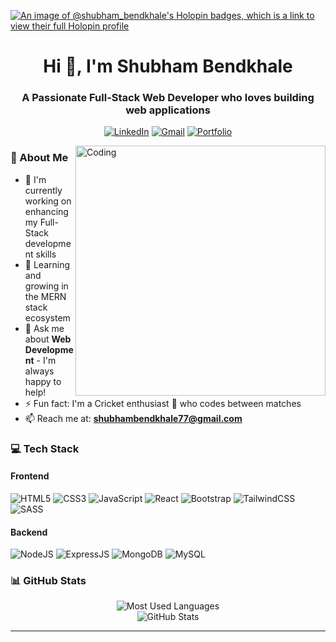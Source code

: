 [![An image of @shubham_bendkhale's Holopin badges, which is a link to view their full Holopin profile](https://holopin.me/shubham_bendkhale)](https://holopin.io/@shubham_bendkhale)

<h1 align="center">Hi 👋, I'm Shubham Bendkhale</h1>


<h3 align="center">A Passionate Full-Stack Web Developer who loves building web applications</h3>

<div align="center">
  
[![LinkedIn](https://img.shields.io/badge/LinkedIn-0077B5?style=for-the-badge&logo=linkedin&logoColor=white)](https://linkedin.com/in/shubham-bendkhale)
[![Gmail](https://img.shields.io/badge/Gmail-D14836?style=for-the-badge&logo=gmail&logoColor=white)](mailto:shubhambendkhale77@gmail.com)
[![Portfolio](https://img.shields.io/badge/Portfolio-000000?style=for-the-badge&logo=About.me&logoColor=white)](https://github.com/shubhambendkhale77)

</div>

<img align="right" alt="Coding" width="400" src="https://camo.githubusercontent.com/5119ee303e5e49cdf23def653b737bede0da49a859a34714d62d9ab518afbbb2/68747470733a2f2f63646e2e6472696262626c652e636f6d2f75736572732f313136323037372f73637265656e73686f74732f333834383931342f70726f6772616d6d65722e676966">

### 🚀 About Me

- 🔭 I'm currently working on enhancing my Full-Stack development skills
- 🌱 Learning and growing in the MERN stack ecosystem
- 💬 Ask me about **Web Development** - I'm always happy to help!
- ⚡ Fun fact: I'm a Cricket enthusiast 🏏 who codes between matches
- 📫 Reach me at: **shubhambendkhale77@gmail.com**

### 💻 Tech Stack

<div align="left">

#### Frontend
![HTML5](https://img.shields.io/badge/HTML5-E34F26?style=for-the-badge&logo=html5&logoColor=white)
![CSS3](https://img.shields.io/badge/CSS3-1572B6?style=for-the-badge&logo=css3&logoColor=white)
![JavaScript](https://img.shields.io/badge/JavaScript-F7DF1E?style=for-the-badge&logo=javascript&logoColor=black)
![React](https://img.shields.io/badge/React-20232A?style=for-the-badge&logo=react&logoColor=61DAFB)
![Bootstrap](https://img.shields.io/badge/Bootstrap-563D7C?style=for-the-badge&logo=bootstrap&logoColor=white)
![TailwindCSS](https://img.shields.io/badge/Tailwind_CSS-38B2AC?style=for-the-badge&logo=tailwind-css&logoColor=white)
![SASS](https://img.shields.io/badge/Sass-CC6699?style=for-the-badge&logo=sass&logoColor=white)

#### Backend
![NodeJS](https://img.shields.io/badge/Node.js-43853D?style=for-the-badge&logo=node.js&logoColor=white)
![ExpressJS](https://img.shields.io/badge/Express.js-404D59?style=for-the-badge)
![MongoDB](https://img.shields.io/badge/MongoDB-4EA94B?style=for-the-badge&logo=mongodb&logoColor=white)
![MySQL](https://img.shields.io/badge/MySQL-005C84?style=for-the-badge&logo=mysql&logoColor=white)

</div>

### 📊 GitHub Stats

<div align="center">
  <img src="https://github-readme-stats.vercel.app/api/top-langs?username=shubhambendkhale77&show_icons=true&locale=en&layout=compact&theme=tokyonight" alt="Most Used Languages" />
</div>
<div align="center">
  <img src="https://github-readme-stats.vercel.app/api?username=shubhambendkhale77&show_icons=true&locale=en&theme=tokyonight" alt="GitHub Stats" />
</div>

---
